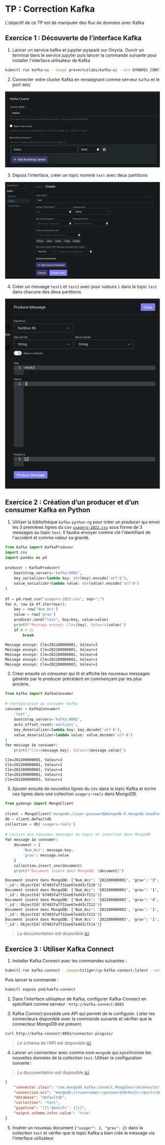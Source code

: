 # TP : Correction Kafka

L'objectif de ce TP est de manipuler des flux de données avec Kafka


## Exercice 1 : Découverte de l’interface Kafka

1. Lancer un service kafka et jupyter-pyspark sur Onyxia. Ouvrir un terminal dans le service jupyter puis lancer la commande suivante pour installer l'interface utilisateur de Kafka

```bash
kubectl run kafka-ui --image provectuslabs/kafka-ui --env DYNAMIC_CONFIG_ENABLED=true --port 8080 && kubectl expose pod/kafka-ui && kubectl create ingress --class onyxia --rule ${KUBERNETES_NAMESPACE}-kafka-ui.user.lab.sspcloud.fr/*=kafka-ui:8080 kafka-ui
```

2. Connecter votre cluster Kafka en renseignant comme serveur `kafka` et le port `9092`


![](../cours/assets/tp-k-1.png)

3. Depuis l'interface, créer un topic nommé `test` avec deux partitions

![](../cours/assets/tp-k-3.png)

4. Créer un message `test1` et `test2` avec pour valeurs `1` dans le topic `test` dans chacune des deux partitions

![](../cours/assets/tp-k-2.png)

## Exercice 2 : Création d’un producer et d’un consumer Kafka en Python

1. Utiliser la bibliothèque `kafka-python-ng` pour créer un *producer* qui envoi les 3 premières lignes du csv [`usagers-2022.csv`](https://www.data.gouv.fr/fr/datasets/r/62c20524-d442-46f5-bfd8-982c59763ec8) sous forme de 3 messages au topic `test`. Il faudra envoyer comme clé l'identifiant de l'accident et comme valeur sa gravité.


```python
from kafka import KafkaProducer
import csv
import pandas as pd

producer = KafkaProducer(
    bootstrap_servers='kafka:9092',
    key_serializer=lambda key: str(key).encode('utf-8'),
    value_serializer=lambda value: str(value).encode('utf-8')
)

df = pd.read_csv("usagers-2022.csv", sep=";")
for n, row in df.iterrows():
    key = row['Num_Acc']
    value = row['grav']
    producer.send("test", key=key, value=value)
    print(f"Message envoyé: Clé={key}, Valeur={value}")
    if n > 3:
        break
```

```
Message envoyé: Clé=202200000001, Valeur=3
Message envoyé: Clé=202200000001, Valeur=1
Message envoyé: Clé=202200000002, Valeur=4
Message envoyé: Clé=202200000002, Valeur=1
Message envoyé: Clé=202200000003, Valeur=1
```

2. Créer ensuite un *consumer* qui lit et affiche les nouveaux messages générés par le producer précédent en commençant par les plus anciens.

```python
from kafka import KafkaConsumer

# Configuration du consumer Kafka
consumer = KafkaConsumer(
    'test',
    bootstrap_servers='kafka:9092',
    auto_offset_reset='earliest',
    key_deserializer=lambda key: key.decode('utf-8'),
    value_deserializer=lambda value: value.decode('utf-8')
)
for message in consumer:
    print(f"Clé={message.key}, Valeur={message.value}")
```
```
Clé=202200000001, Valeur=3
Clé=202200000001, Valeur=1
Clé=202200000002, Valeur=4
Clé=202200000002, Valeur=1
Clé=202200000003, Valeur=1
```


3. Ajouter ensuite de nouvelles lignes du csv dans le topic Kafka et écrire ces lignes dans une collection `usagers-reels` dans MongoDB.

```python
from pymongo import MongoClient

client = MongoClient('mongodb://user:password@mongodb-0.mongodb-headless:27017/defaultdb')
db = client.defaultdb
collection = db['usagers-reels']

# Lecture des nouveaux messages du topic et insertion dans MongoDB
for message in consumer:
    document = {
        'Num_Acc': message.key,
        'grav': message.value
    }
    collection.insert_one(document)
    print(f"Document inséré dans MongoDB: {document}")

```
```
Document inséré dans MongoDB: {'Num_Acc': '202200000001', 'grav': '3', '_id': ObjectId('67403fa7f32ee67ed43c7210')}
Document inséré dans MongoDB: {'Num_Acc': '202200000001', 'grav': '1', '_id': ObjectId('67403fa7f32ee67ed43c7211')}
Document inséré dans MongoDB: {'Num_Acc': '202200000002', 'grav': '4', '_id': ObjectId('67403fa7f32ee67ed43c7212')}
Document inséré dans MongoDB: {'Num_Acc': '202200000002', 'grav': '1', '_id': ObjectId('67403fa7f32ee67ed43c7213')}
Document inséré dans MongoDB: {'Num_Acc': '202200000003', 'grav': '1', '_id': ObjectId('67403fa7f32ee67ed43c7214')}
```

> La documentation est disponible [ici](https://kafka-python.readthedocs.io/en/master/usage.html)

## Exercice 3 : Utiliser Kafka Connect

1. Installer Kafka Connect avec les commandes suivantes :

```bash
kubectl run kafka-connect --image=titigmr/cp-kafka-connect:latest --env=CONNECT_BOOTSTRAP_SERVERS=kafka:9092 --port=8083 --env=CONNECT_REST_PORT=8082 --env=CONNECT_GROUP_ID="connect" --env=CONNECT_CONFIG_STORAGE_TOPIC="connect-config" --env=CONNECT_OFFSET_STORAGE_TOPIC="connect-offsets" --env=CONNECT_STATUS_STORAGE_TOPIC="connect-status" --env=CONNECT_KEY_CONVERTER="org.apache.kafka.connect.json.JsonConverter" --env=CONNECT_VALUE_CONVERTER="org.apache.kafka.connect.json.JsonConverter" --env=CONNECT_INTERNAL_KEY_CONVERTER="org.apache.kafka.connect.json.JsonConverter" --env=CONNECT_INTERNAL_VALUE_CONVERTER="org.apache.kafka.connect.json.JsonConverter" --env=CONNECT_REST_ADVERTISED_HOST_NAME="kafka-connect" --env=CONNECT_PLUGIN_PATH=/usr/share/java,/usr/share/confluent-hub-components
```

Puis lancer la commande :

```bash
kubectl expose pod/kakfa-connect
```

2. Dans l'interface utilisateur de Kafka, configurer Kafka-Connect en spécifiant comme serveur : `http://kafka-connect:8083`

3. Kafka Connect possède une API qui permet de le configurer. Lister les connecteurs disponible avec la commande suivante et vérifier que le connecteur MongoDB est présent.

```bash
curl http://kafka-connect:8083/connector-plugins/
```

> Le schéma de l'API est disponible [ici](https://docs.confluent.io/platform/current/connect/references/restapi.html)


4. Lancer un connecteur avec comme nom `mongodb` qui synchronise les nouvelles données de la collection `test`. Utiliser la configuration suivante :

> La documentation est disponible [ici](https://www.mongodb.com/docs/kafka-connector/current/source-connector/)

```json
{
    "connector.class": "com.mongodb.kafka.connect.MongoSourceConnector",
    "connection.uri": "mongodb://<username>:<password>@<host>:<port>/defaultdb",
    "database": "defaultdb",
    "collection": "test",
    "pipeline": "[{\"$match\": {}}]",
    "output.schema.infer.value": "true"
}
```


5. Insérer un nouveau document `{"usager": 1, "grav": 2}` dans la collection `test` et vérifer que le topic Kafka a bien crée le message via l'interface utilisateur